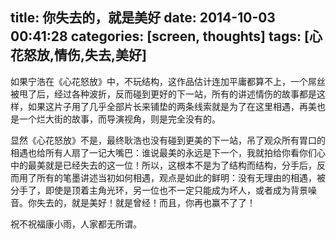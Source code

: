 title: 你失去的，就是美好
date: 2014-10-03 00:41:28
categories: [screen, thoughts]
tags: [心花怒放,情伤,失去,美好]
---
如果宁浩在《心花怒放》中，不玩结构，这作品估计连加平庸都算不上，一个屌丝被甩了后，经过各种波折，反而碰到更好的下一站，所有的讲述情伤的故事都是这样，如果这片子用了几乎全部片长来铺垫的两条线索就是为了在这里相遇，再美也是一个烂大街的故事，而导演视角，则是完全没有的。

显然《心花怒放》不是，最终耿浩也没有碰到更美的下一站，吊了观众所有胃口的相遇也给所有人扇了一记大嘴巴：谁说最美的永远是下一个，我就拍给你看你们心中的最美就是已经失去的这一位！所以，这根本不是为了结构而结构，分手后，反而用了所有的笔墨讲述当初如何相遇，观点是如此的鲜明：没有无理由的相遇，被分手了，即使是顶着主角光环，另一位也不一定只能成为坏人，或者成为背景噪音。你失去的，就是美好！就是曾经！而且，你再也赢不了了！

祝不祝福康小雨，人家都无所谓。